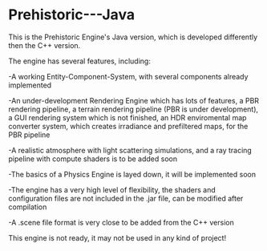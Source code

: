 # Prehistoric---Java
This is the Prehistoric Engine's Java version, which is developed differently then the C++ version.

The engine has several features, including:
  
  -A working Entity-Component-System, with several components already implemented
  
  -An under-development Rendering Engine which has lots of features, a PBR rendering pipeline, a terrain rendering pipeline (PBR is under development), a GUI rendering system which is not finished, an HDR enviromental map converter system, which creates irradiance and prefiltered maps, for the PBR pipeline
  
  -A realistic atmosphere with light scattering simulations, and a ray tracing pipeline with compute shaders is to be added soon
  
  -The basics of a Physics Engine is layed down, it will be implemented soon
  
  -The engine has a very high level of flexibility, the shaders and configuration files are not included in the .jar file, can be modified after compilation
  
  -A .scene file format is very close to be added from the C++ version
  
This engine is not ready, it may not be used in any kind of project!
